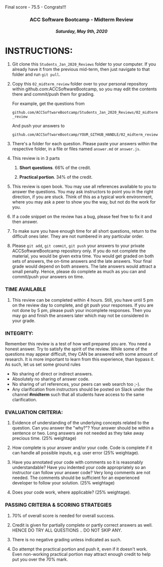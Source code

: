 Final score - 75.5 - Congrats!!!



<center>

### ACC Software Bootcamp - Midterm Review

##### Saturday, May 9th, 2020

</center>

# INSTRUCTIONS:

1. Git clone this `Students_Jan_2020_Reviews` folder to your computer. If you already have it from the previous mid-term, then just navigate to that folder and run `git pull`.

1. Copy this `02_midterm_review` folder over to your personal repository within github.com:ACCSoftwareBootcamp, so you may edit the contents there and commit/push them for grading.  

    For example, get the questions from

    `github.com/ACCSoftwareBootcamp/Students_Jan_2020_Reviews/02_midterm_review`

    And push your answers to

    `github.com/ACCSoftwareBootcamp/YOUR_GITHUB_HANDLE/02_midterm_review`

    
1. There's a folder for each question.  Please paste your answers within the respective folder, in a file or files named `answer.md` or `answer.js`.  

1. This review is in 3 parts

    1. **Short questions**. 66% of the credit.

    2. **Practical portion**.  34% of the credit.

1. This review is open book.  You may use all references available to you to answer the questions. You may ask instructors to point you in the right direction, if you are stuck. Think of this as a typical work environment, where you may ask a peer to show you the way, but not do the work for you.

1. If a code snippet on the review has a bug, please feel free to fix it and then answer.

1. To make sure you have enough time for all short questions, return to the difficult ones later. They are not numbered in any particular order.

1. Please `git add`, `git commit`, `git push` your answers to your private ACCSoftwareBootcamp repository only. If you do not complete the material, you would be given extra time. You would get graded on both sets of answers, the on-time answers and the late answers. Your final grade would depend on both answers. The late answers would attract a small penalty. Hence, please do complete as much as you can and commit/push your answers on time.

### TIME AVAILABLE

1. This review can be completed within 4 hours. Still, you have until 5 pm on the review day to complete, and git push your responses. If you are not done by 5 pm, please push your incomplete responses. Then you may go and finish the answers later which may not be considered in your grade.


### INTEGRITY: 

Remember this review is a test of how well prepared you are. You need a honest answer. Try to satisfy the spirit of the review. While some of the questions may appear difficult, they CAN be answered with some amount of research. It is more important to learn from this experience, than bypass it. As such, let us set some ground rules

- No sharing of direct or indirect answers.
- Absolutely no sharing of answer code.
- No sharing of url references, your peers can web search too ;-).
- Any clarification from instructors should be posted on Slack under the channel **#midterm** such that all students have access to the same clarification. 


### EVALUATION CRITERIA:


1. Evidence of understanding of the underlying concepts related to the question. Can you answer the "why?"?  Your answer should be within a sentence or two.  Long answers are not needed as they take away precious time. (25% weightage)

1. How complete is your answer and/or your code.  Code is complete if it can handle all possible inputs, e.g. user error (25% weightage).

1. Have you annotated your code with comments so it is reasonably understandable? Have you indented your code appropriately so an instructor can follow your answer code? Very long comments are not needed. The comments should be sufficient for an experienced developer to follow your solution. (25% weightage)

1. Does your code work, where applicable? (25% weightage).


### PASSING CRITERIA & SCORING STRATEGIES

1. 70% of overall score is needed for overall success. 

1. Credit is given for partially complete or partly correct answers as well. HENCE DO TRY ALL QUESTIONS .. DO NOT SKIP ANY.

1. There is no negative grading unless indicated as such.

1. Do attempt the practical portion and push it, even if it doesn't work. Even non-working practical portion may attract enough credit to help put you over the 70% mark.
